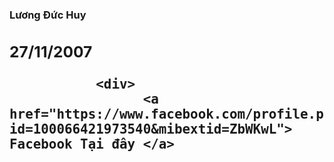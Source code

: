 <h3> Lương Đức Huy 
    <div>
       <h2> 27/11/2007
   
               <div>
                     <a href="https://www.facebook.com/profile.php?id=100066421973540&mibextid=ZbWKwL"> Facebook Tại đây </a>

<div>
       <script type="text/javascript"> 

       alert("Chào mừng bạn đen trang web của tôi.");  

   </script>
    

   

